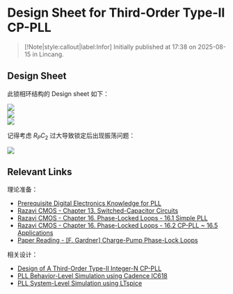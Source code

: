 # Design Sheet for Third-Order Type-II CP-PLL

> [!Note|style:callout|label:Infor]
> Initially published at 17:38 on 2025-08-15 in Lincang.

## Design Sheet

此锁相环结构的 Design sheet 如下：

<div class="center"><img src="https://imagebank-0.oss-cn-beijing.aliyuncs.com/VS-PicGo/2025-08-24-19-51-06_Design Sheet for Third-Order Type-II CP-PLL.png"/></div>
<div class="center"><img src="https://imagebank-0.oss-cn-beijing.aliyuncs.com/VS-PicGo/2025-08-24-19-51-32_Design Sheet for Third-Order Type-II CP-PLL.png"/></div>
<div class="center"><img src="https://imagebank-0.oss-cn-beijing.aliyuncs.com/VS-PicGo/2025-08-24-19-52-28_Design Sheet for Third-Order Type-II CP-PLL.png"/></div>

记得考虑 $R_P C_2$ 过大导致锁定后出现振荡问题：

<div class="center"><img src="https://imagebank-0.oss-cn-beijing.aliyuncs.com/VS-PicGo/2025-08-24-19-53-18_Design Sheet for Third-Order Type-II CP-PLL.png"/></div>


## Relevant Links

理论准备：
- [Prerequisite Digital Electronics Knowledge for PLL](<AnalogIC/Prerequisite Digital Electronics Knowledge for PLL.md>)
- [Razavi CMOS - Chapter 13. Switched-Capacitor Circuits](<AnalogIC/Razavi CMOS - Chapter 13. Switched-Capacitor Circuits.md>)
- [Razavi CMOS - Chapter 16. Phase-Locked Loops - 16.1 Simple PLL](<AnalogIC/Razavi CMOS - Chapter 16. Phase-Locked Loops - 16.1 Simple PLL.md>)
- [Razavi CMOS - Chapter 16. Phase-Locked Loops - 16.2 CP-PLL ~ 16.5 Applications](<AnalogIC/Razavi CMOS - Chapter 16. Phase-Locked Loops - 16.2 CP-PLL ~ 16.5 Applications.md>)
- [Paper Reading - [F. Gardner] Charge-Pump Phase-Lock Loops](<Papers/Phase-Locked Loop (PLL)/[F. Gardner] Charge-Pump Phase-Lock Loops.md>)



相关设计：
- [Design of A Third-Order Type-II Integer-N CP-PLL](<Projects/Design of A Third-Order Type-II Integer-N CP-PLL.md>)
- [PLL Behavior-Level Simulation using Cadence IC618](<AnalogIC/PLL Behavior-Level Simulation using Cadence IC618.md>)
- [PLL System-Level Simulation using LTspice](<AnalogIC/PLL System-Level Simulation using LTspice.md>) 